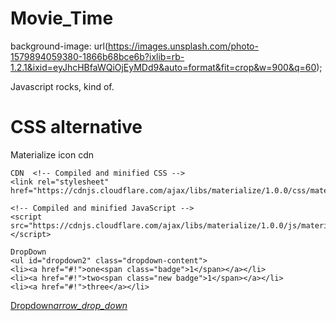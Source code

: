# Movie_Time

background-image: url(https://images.unsplash.com/photo-1579894059380-1866b68bce6b?ixlib=rb-1.2.1&ixid=eyJhcHBfaWQiOjEyMDd9&auto=format&fit=crop&w=900&q=60);

Javascript rocks, kind of.

# CSS alternative

Materialize
icon cdn <link href="https://fonts.googleapis.com/icon?family=Material+Icons" rel="stylesheet">

    CDN  <!-- Compiled and minified CSS -->
    <link rel="stylesheet" href="https://cdnjs.cloudflare.com/ajax/libs/materialize/1.0.0/css/materialize.min.css">

    <!-- Compiled and minified JavaScript -->
    <script src="https://cdnjs.cloudflare.com/ajax/libs/materialize/1.0.0/js/materialize.min.js"></script>

    DropDown
    <ul id="dropdown2" class="dropdown-content">
    <li><a href="#!">one<span class="badge">1</span></a></li>
    <li><a href="#!">two<span class="new badge">1</span></a></li>
    <li><a href="#!">three</a></li>

  </ul>
  <a class="btn dropdown-trigger" href="#!" data-target="dropdown2">Dropdown<i class="material-icons right">arrow_drop_down</i></a>
